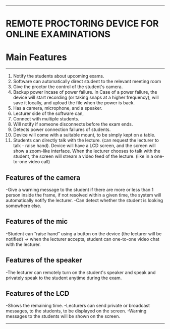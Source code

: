 ___
#  REMOTE PROCTORING DEVICE FOR ONLINE EXAMINATIONS


# Main Features
___
1. Notify the students about upcoming exams.
2. Software can automatically direct student to the relevant  meeting room
3. Give the proctor the control of the student's camera.
4. Backup power incase of power failure. In Case of a power failure, the device will start recording (or taking snaps at a higher frequency), will save it locally, and upload the file when the power is back.
6. Has a camera, microphone, and a speaker.
7. Lecturer side of the software can,
8. Connect with multiple students.
9. Will notify if someone disconnects before the exam ends.
10. Detects power connection failures of students.
11. Device will come with a suitable mount, to be simply kept on a table.
12. Students can directly talk with the lecture. (can request the lecturer to talk - raise hand). Device will have a LCD screen, and the screen will show a zoom-like interface. When the lecturer chooses to talk with the student, the screen will stream a video feed of the lecture. (like in a one-to-one video call)

## Features of the camera
-Give a warning message to the student if there are more or less than 1 person inside the frame, if not resolved within a given time, the system will automatically notify the lecturer.
-Can detect whether the student is looking somewhere else.

## Features of the mic
-Student can “raise hand” using a button on the device (the lecturer will be notified) → when the lecturer accepts, student can one-to-one video chat with the lecturer.

## Features of the speaker
-The lecturer can remotely turn on the student's speaker and speak and privately speak to the student anytime during the exam.

## Features of the LCD
-Shows the remaining time.
-Lecturers can send private or broadcast messages, to the students, to be displayed on the screen.
-Warning messages to the students will be shown on the screen.

___

<!--- # eYY-3yp-project-template

This is a sample repository you can use for your Embedded Systems project. Once you followed these instructions, remove the text and add a brief introduction to here.

### Enable GitHub Pages

You can put the things to be shown in GitHub pages into the _docs/_ folder. Both html and md file formats are supported. You need to go to settings and enable GitHub pages and select _main_ branch and _docs_ folder from the dropdowns, as shown in the below image.

![image](https://user-images.githubusercontent.com/11540782/98789936-028d3600-2429-11eb-84be-aaba665fdc75.png)

### Special Configurations

These projects will be automatically added into [https://projects.ce.pdn.ac.lk](). If you like to show more details about your project on this site, you can fill the parameters in the file, _/docs/index.json_

```
{
  "title": "This is the title of the project",
  "team": [
    {
      "name": "Team Member Name 1",
      "email": "email@eng.pdn.ac.lk",
      "eNumber": "E/yy/xxx"
    },
    {
      "name": "Team Member Name 2",
      "email": "email@eng.pdn.ac.lk",
      "eNumber": "E/yy/xxx"
    },
    {
      "name": "Team Member Name 3",
      "email": "email@eng.pdn.ac.lk",
      "eNumber": "E/yy/xxx"
    }
  ],
  "supervisors": [
    {
      "name": "Dr. Supervisor 1",
      "email": "email@eng.pdn.ac.lk"
    },
    {
      "name": "Supervisor 2",
      "email": "email@eng.pdn.ac.lk"
    }
  ],
  "tags": ["Web", "Embedded Systems"]
}
```

Once you filled this _index.json_ file, please verify the syntax is correct. (You can use [this](https://jsonlint.com/) tool).

### Page Theme

A custom theme integrated with this GitHub Page, which is based on [github.com/cepdnaclk/eYY-project-theme](https://github.com/cepdnaclk/eYY-project-theme). If you like to remove this default theme, you can remove the file, _docs/\_config.yml_ and use HTML based website.
-->
